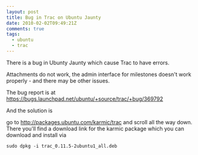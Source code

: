```yaml
---
layout: post
title: Bug in Trac on Ubuntu Jaunty
date: 2010-02-02T09:49:21Z
comments: true
tags:
  - ubuntu
  - trac
---
```


There is a bug in Ubunty Jaunty which cause Trac to have errors.

Attachments do not work, the admin interface for milestones doesn't work properly - and there may be other issues.

The bug report is at https://bugs.launchpad.net/ubuntu/+source/trac/+bug/369792

And the solution is

go to http://packages.ubuntu.com/karmic/trac
and scroll all the way down. There you'll find a download link for the
karmic package which you can download and install via

`sudo dpkg -i trac_0.11.5-2ubuntu1_all.deb`
